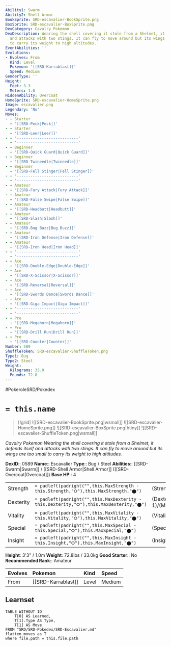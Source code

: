 ```yaml
---
Ability1: Swarm
Ability2: Shell Armor
BookSprite: SRD-escavalier-BookSprite.png
BoxSprite: SRD-escavalier-BoxSprite.png
DexCategory: Cavalry Pokemon
DexDescription: Wearing the shell covering it stole from a Shelmet, it defends itself
  and attacks with two stings. It can fly to move around but its wings are too small
  to carry its weight to high altitudes.
EventAbilities: ''
Evolutions:
- Evolves: From
  Kind: Level
  Pokemon: '[[SRD-Karrablast]]'
  Speed: Medium
GenderType: ''
Height:
  Feet: 3.3
  Meters: 1.0
HiddenAbility: Overcoat
HomeSprite: SRD-escavalier-HomeSprite.png
Image: escavalier.png
Legendary: 'No'
Moves:
- - Starter
  - '[[SRD-Peck|Peck]]'
- - Starter
  - '[[SRD-Leer|Leer]]'
- - '---------------------------'
  - '---------------------------'
- - Beginner
  - '[[SRD-Quick Guard|Quick Guard]]'
- - Beginner
  - '[[SRD-Twineedle|Twineedle]]'
- - Beginner
  - '[[SRD-Fell Stinger|Fell Stinger]]'
- - '---------------------------'
  - '---------------------------'
- - Amateur
  - '[[SRD-Fury Attack|Fury Attack]]'
- - Amateur
  - '[[SRD-False Swipe|False Swipe]]'
- - Amateur
  - '[[SRD-Headbutt|Headbutt]]'
- - Amateur
  - '[[SRD-Slash|Slash]]'
- - Amateur
  - '[[SRD-Bug Buzz|Bug Buzz]]'
- - Amateur
  - '[[SRD-Iron Defense|Iron Defense]]'
- - Amateur
  - '[[SRD-Iron Head|Iron Head]]'
- - '---------------------------'
  - '---------------------------'
- - Ace
  - '[[SRD-Double-Edge|Double-Edge]]'
- - Ace
  - '[[SRD-X-Scissor|X-Scissor]]'
- - Ace
  - '[[SRD-Reversal|Reversal]]'
- - Ace
  - '[[SRD-Swords Dance|Swords Dance]]'
- - Ace
  - '[[SRD-Giga Impact|Giga Impact]]'
- - '---------------------------'
  - '---------------------------'
- - Pro
  - '[[SRD-Megahorn|Megahorn]]'
- - Pro
  - '[[SRD-Drill Run|Drill Run]]'
- - Pro
  - '[[SRD-Counter|Counter]]'
Number: 589
ShuffleToken: SRD-escavalier-ShuffleToken.png
Type1: Bug
Type2: Steel
Weight:
  Kilograms: 33.0
  Pounds: 72.8
---
```


#PokeroleSRD/Pokedex

# `= this.name`

> [!grid]
> ![[SRD-escavalier-BookSprite.png|wsmall]]
> ![[SRD-escavalier-HomeSprite.png]]
> ![[SRD-escavalier-BoxSprite.png|htiny]]
> ![[SRD-escavalier-ShuffleToken.png|wsmall]]


*Cavalry Pokemon*
*Wearing the shell covering it stole from a Shelmet, it defends itself and attacks with two stings. It can fly to move around but its wings are too small to carry its weight to high altitudes.*

**DexID**:: 0589
**Name**:: Escavalier
**Type**:: Bug / Steel
**Abilities**:: [[SRD-Swarm|Swarm]] / [[SRD-Shell Armor|Shell Armor]] ([[SRD-Overcoat|Overcoat]])
**Base HP**:: 4

|           |                                                                                        |                                          |
| --------- | -------------------------------------------------------------------------------------- | ---------------------------------------- |
| Strength  | `= padleft(padright("",this.MaxStrength - this.Strength,"⭘"),this.MaxStrength,"⬤")`    | (Strength::3)/(MaxStrength::7)   |
| Dexterity | `= padleft(padright("",this.MaxDexterity - this.Dexterity,"⭘"),this.MaxDexterity,"⬤")` | (Dexterity:: 1)/(MaxDexterity::3) |
| Vitality  | `= padleft(padright("",this.MaxVitality - this.Vitality,"⭘"),this.MaxVitality,"⬤")`    | (Vitality::3)/(MaxVitality::6)   |
| Special   | `= padleft(padright("",this.MaxSpecial - this.Special,"⭘"),this.MaxSpecial,"⬤")`       | (Special::2)/(MaxSpecial::4)     |
| Insight   | `= padleft(padright("",this.MaxInsight - this.Insight,"⭘"),this.MaxInsight,"⬤")`       | (Insight::3)/(MaxInsight::6)     |

**Height**: 3'3" / 1.0m
**Weight**: 72.8lbs / 33.0kg
**Good Starter**:: No
**Recommended Rank**:: Amateur

| Evolves   | Pokemon            | Kind   | Speed   |
|:----------|:-------------------|:-------|:--------|
| From      | [[SRD-Karrablast]] | Level  | Medium  |

## Learnset

```dataview
TABLE WITHOUT ID
    T[0] AS Learned,
    T[1].Type AS Type,
    T[1] AS Move
FROM "SRD/SRD-Pokedex/SRD-Escavalier.md"
flatten moves as T
where file.path = this.file.path
```
